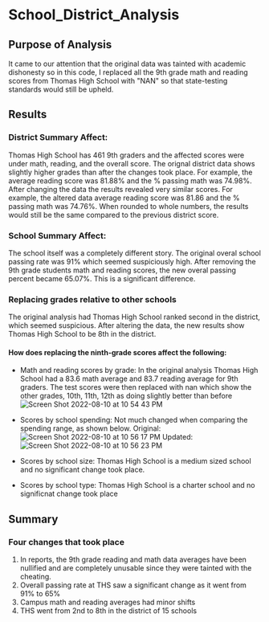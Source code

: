 # School_District_Analysis
## Purpose of Analysis
It came to our attention that the original data was tainted with academic dishonesty so in this code, I replaced all the 9th grade math and reading scores from Thomas High School with "NAN" so that state-testing standards would still be upheld.
## Results
### District Summary Affect:
Thomas High School has 461 9th graders and the affected scores were under math, reading, and the overall score. The orignal district data shows slightly higher grades than after the changes took place. For example, the average reading score was 81.88% and the % passing math was 74.98%. After changing the data the results revealed very similar scores. For example, the altered data average reading score was 81.86 and the % passing math was 74.76%. When rounded to whole numbers, the results would still be the same compared to the previous district score.
### School Summary Affect:
The school itself was a completely different story. The original overal school passing rate was 91% which seemed suspiciously high. After removing the 9th grade students math and reading scores, the new overal passing percent became 65.07%. This is a significant difference.
### Replacing grades relative to other schools
The original analysis had Thomas High School ranked second in the district, which seemed suspicious. After altering the data, the new results show Thomas High School to be 8th in the district.
#### How does replacing the ninth-grade scores affect the following:
- Math and reading scores by grade: In the original analysis Thomas High School had a 83.6 math average and 83.7 reading average for 9th graders. The test scores were then replaced with nan which show the other grades, 10th, 11th, 12th as doing slightly better than before
![Screen Shot 2022-08-10 at 10 54 43 PM](https://user-images.githubusercontent.com/106174279/184066996-d1cb76eb-1656-4ef3-a2f0-71d33e213c64.png)

- Scores by school spending: Not much changed when comparing the spending range, as shown below.
Original:
![Screen Shot 2022-08-10 at 10 56 17 PM](https://user-images.githubusercontent.com/106174279/184067140-04c87faf-6f93-4d59-a987-9b11c4d0ac98.png)
Updated:
![Screen Shot 2022-08-10 at 10 56 23 PM](https://user-images.githubusercontent.com/106174279/184067155-faaec9da-00ee-42fd-95a1-9b7580218b5e.png)

- Scores by school size: Thomas High School is a medium sized school and no significant change took place.
- Scores by school type: Thomas High School is a charter school and no significnat change took place
## Summary
### Four changes that took place
1. In reports, the 9th grade reading and math data averages have been nullified and are completely unusable since they were tainted with the cheating.
2. Overall passing rate at THS saw a significant change as it went from 91% to 65%
3. Campus math and reading averages had minor shifts
4. THS went from 2nd to 8th in the district of 15 schools

